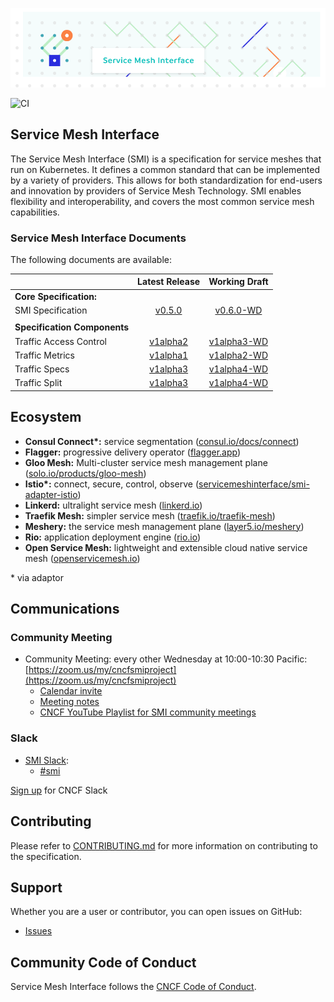 <!-- markdownlint-disable MD041 -->
![SMI Logo](./images/smi-banner.png)

![CI](https://github.com/servicemeshinterface/smi-spec/workflows/CI/badge.svg)

## Service Mesh Interface

The Service Mesh Interface (SMI) is a specification for service meshes that run
on Kubernetes. It defines a common standard that can be implemented by a variety
of providers. This allows for both standardization for end-users and innovation
by providers of Service Mesh Technology. SMI enables flexibility and
interoperability, and covers the most common service mesh capabilities.

### Service Mesh Interface Documents

The following documents are available:

|                               |         Latest Release             |    Working Draft                           |
| :---------------------------- | :--------------------------------: | :----------------------------------------: |
| **Core Specification:**       |
| SMI Specification             |  [v0.5.0](/SPEC_LATEST_STABLE.md) |  [v0.6.0-WD](/SPEC_WORKING_DRAFT.md)  |
|                               |
| **Specification Components**  |
| Traffic Access Control  |  [v1alpha2](/apis/traffic-access/v1alpha2/traffic-access.md)  |  [v1alpha3-WD](/apis/traffic-access/traffic-access-WD.md)          |
| Traffic Metrics   |  [v1alpha1](/apis/traffic-metrics/v1alpha1/traffic-metrics.md)  |  [v1alpha2-WD](/apis/traffic-metrics/traffic-metrics-WD.md)          |
| Traffic Specs  |  [v1alpha3](/apis/traffic-specs/v1alpha3/traffic-specs.md)  |  [v1alpha4-WD](/apis/traffic-specs/traffic-specs-WD.md)          |
| Traffic Split  |  [v1alpha3](/apis/traffic-split/v1alpha3/traffic-split.md) |  [v1alpha4-WD](/apis/traffic-split/traffic-split-WD.md)          |

## Ecosystem

* **Consul Connect\*:** service segmentation ([consul.io/docs/connect](https://consul.io/docs/connect))
* **Flagger:** progressive delivery operator ([flagger.app](https://flagger.app))
* **Gloo Mesh:** Multi-cluster service mesh management plane
 ([solo.io/products/gloo-mesh](https://solo.io/products/gloo-mesh))
* **Istio\*:** connect, secure, control, observe ([servicemeshinterface/smi-adapter-istio](https://github.com/servicemeshinterface/smi-adapter-istio))
* **Linkerd:** ultralight service mesh ([linkerd.io](https://linkerd.io))
* **Traefik Mesh:** simpler service mesh ([traefik.io/traefik-mesh](https://traefik.io/traefik-mesh))
* **Meshery:** the service mesh management plane ([layer5.io/meshery](https://layer5.io/meshery))
* **Rio:** application deployment engine ([rio.io](https://rio.io))
* **Open Service Mesh:** lightweight and extensible cloud native service mesh ([openservicemesh.io](https://openservicemesh.io))

\* via adaptor

## Communications

### Community Meeting

* Community Meeting: every other Wednesday at 10:00-10:30 Pacific: [https://zoom.us/my/cncfsmiproject](https://zoom.us/my/cncfsmiproject)
  * [Calendar invite](https://calendar.google.com/calendar/embed?src=v2ailcfbvg9mgco5p0ms4t8ou8%40group.calendar.google.com&ctz=America%2FLos_Angeles)
  * [Meeting notes](https://docs.google.com/document/d/1NTBaJf6LhUBlF8_lfvBBt_MbyPvT-6CZNg6Ckpm_yCo/edit?usp=sharing)
  * [CNCF YouTube Playlist for SMI community meetings](https://www.youtube.com/playlist?list=PLj6h78yzYM2N5upvsCMVbct4WSrKJo49p)

### Slack

* [SMI Slack](https://cloud-native.slack.com):
  * [#smi](https://cloud-native.slack.com/messages/smi)

[Sign up](https://slack.cncf.io/) for CNCF Slack

## Contributing

Please refer to [CONTRIBUTING.md](./CONTRIBUTING.md) for more information on
contributing to the specification.

## Support

Whether you are a user or contributor, you can open issues on GitHub:

* [Issues](https://github.com/servicemeshinterface/smi-spec/issues)

## Community Code of Conduct

Service Mesh Interface follows the [CNCF Code of Conduct](https://github.com/cncf/foundation/blob/master/code-of-conduct.md).
